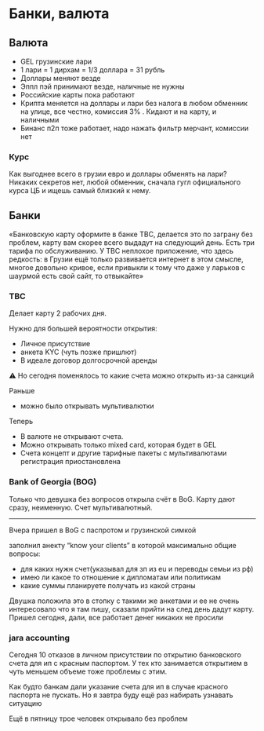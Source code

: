 # Банки, валюта

## Валюта
* GEL грузинские лари
* 1 лари = 1 дирхам = 1/3 доллара = 31 рубль
* Доллары меняют везде
* Эппл пэй принимают везде, наличные не нужны
* Российские карты пока работают
* Крипта меняется на доллары и лари без налога в любом обменник на улице, все честно, комиссия 3% . Кидают и на карту, и наличными
* Бинанс п2п тоже работает, надо нажать фильтр мерчант, комиссии нет

### Курс
Как выгоднее всего в грузии евро и доллары обменять на лари? Никаких секретов нет, любой обменник, сначала гугл официального курса ЦБ и ищешь самый близкий к нему.

## Банки

«Банковскую карту оформите в банке TBC, делается это по заграну без проблем, карту вам скорее всего выдадут на следующий день. Есть три тарифа по обслуживанию. У TBC неплохое приложение, что здесь редкость: в Грузии ещё только развивается интернет в этом смысле, многое довольно кривое, если привыкли к тому что даже у ларьков с шаурмой есть свой сайт, то отвыкайте»


### ТВС
Делает карту 2 рабочих дня.

Нужно для большей вероятности открытия:
* Личное присутствие
* анкета KYC (чуть позже пришлют)
* В идеале договор долгосрочной аренды

⚠️ Но сегодня поменялось то какие счета можно открыть из-за санкций

Раньше
 * можно было открывать мультивалютки

Теперь
* В валюте не открывают счета.
* Можно открывать только mixed card, которая будет в GEL
* Счета концепт и другие тарифные пакеты с мультивалютами регистрация приостановлена

### Bank of Georgia (BOG)

Только что девушка без вопросов открыла счёт в BoG. Карту дают сразу, неименную. Счет мультивалютный.

----

Вчера пришел в BoG с паспротом и грузинской симкой

заполнил анекту “know your clients” в которой максимально общие вопросы:
- для каких нужн счет(указывал для зп из eu и переводы семьи из рф)
- имею ли какое то отношение к дипломатам или политикам
- какие суммы планируете получать из какой страны

Двушка положила это в стопку с такими же анкетами и ее не очень интересовало что я там пишу, сказали прийти на след день дадут карту. Пришел сегодня, дали, все работает денег никаких не просили

### jara accounting
Сегодня 10 отказов в личном присутствии по открытию банковского счета для ип с красным паспортом. У тех кто занимается открытием в чуть меньшем объеме тоже проблемы с этим.

Как будто банкам дали указание счета для ип в случае красного паспорта не пускать. Но я завтра буду ещё раз набирать узнавать ситуацию

Ещё в пятницу трое человек открывало без проблем
